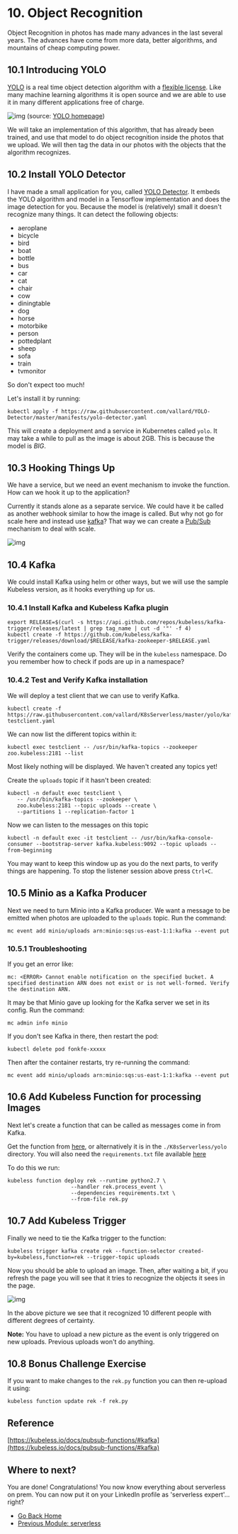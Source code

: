 # 10. Object Recognition

Object Recognition in photos has made many advances in the last several years.  The advances have come from more data, better algorithms, and mountains of cheap computing power. 

## 10.1 Introducing YOLO

[YOLO](https://pjreddie.com/darknet/yolo/) is a real time object detection algorithm with a [flexible license](https://github.com/pjreddie/darknet/blob/master/LICENSE.fuck).  Like many machine learning algorithms it is open source and we are able to use it in many different applications free of charge. 

![img](https://pjreddie.com/media/image/Screen_Shot_2018-03-24_at_10.48.42_PM.png)
(source: [YOLO homepage](https://pjreddie.com/darknet/yolo/))

We will take an implementation of this algorithm, that has already been trained, and use that model to do object recognition inside the photos that we upload.  We will then tag the data in our photos with the objects that the algorithm recognizes.

## 10.2 Install YOLO Detector

I have made a small application for you, called [YOLO Detector](https://github.com/vallard/YOLO-Detector).  It embeds the YOLO algorithm and model in a Tensorflow implementation and does the image detection for you.  Because the model is (relatively) small it doesn't recognize many things.  It can detect the following objects:

* aeroplane
* bicycle
* bird
* boat
* bottle
* bus
* car
* cat
* chair
* cow
* diningtable
* dog
* horse
* motorbike
* person
* pottedplant
* sheep
* sofa
* train
* tvmonitor

So don't expect too much!  

Let's install it by running:

```
kubectl apply -f https://raw.githubusercontent.com/vallard/YOLO-Detector/master/manifests/yolo-detector.yaml
```

This will create a deployment and a service in Kubernetes called `yolo`.  It may take a while to pull as the image is about 2GB.  This is because the model is *BIG*. 

## 10.3 Hooking Things Up

We have a service, but we need an event mechanism to invoke the function.  How can we hook it up to the application? 

Currently it stands alone as a separate service.  We could have it be called as another webhook similar to how the image is called.  But why not go for scale here and instead use [kafka](https://kafka.apache.org/)?  That way we can create a [Pub/Sub](https://en.wikipedia.org/wiki/Publish%E2%80%93subscribe_pattern) mechanism to deal with scale. 

![img](../images/yolo01.png) 

## 10.4 Kafka

We could install Kafka using helm or other ways, but we will use the sample Kubeless version, as it hooks everything up for us. 

### 10.4.1 Install Kafka and Kubeless Kafka plugin

```
export RELEASE=$(curl -s https://api.github.com/repos/kubeless/kafka-trigger/releases/latest | grep tag_name | cut -d '"' -f 4)
kubectl create -f https://github.com/kubeless/kafka-trigger/releases/download/$RELEASE/kafka-zookeeper-$RELEASE.yaml
```

Verify the containers come up.  They will be in the `kubeless` namespace.  Do you remember how to check if pods are up in a namespace? 


### 10.4.2 Test and Verify Kafka installation 

We will deploy a test client that we can use to verify Kafka. 

```
kubectl create -f https://raw.githubusercontent.com/vallard/K8sServerless/master/yolo/kafka-testclient.yaml
``` 

We can now list the different topics within it:

```
kubectl exec testclient -- /usr/bin/kafka-topics --zookeeper zoo.kubeless:2181 --list
```

Most likely nothing will be displayed.  We haven't created any topics yet!


Create the `uploads` topic if it hasn't been created:

```
kubectl -n default exec testclient \
   -- /usr/bin/kafka-topics --zookeeper \
   zoo.kubeless:2181 --topic uploads --create \
   --partitions 1 --replication-factor 1
```

Now we can listen to the messages on this topic

```
kubectl -n default exec -it testclient -- /usr/bin/kafka-console-consumer --bootstrap-server kafka.kubeless:9092 --topic uploads --from-beginning
```

You may want to keep this window up as you do the next parts, to verify things are happening.  To stop the listener session above press `Ctrl+C`.

## 10.5 Minio as a Kafka Producer

Next we need to turn Minio into a Kafka producer.  We want a message to be emitted when photos are uploaded to the `uploads` topic.  Run the command:

```
mc event add minio/uploads arn:minio:sqs:us-east-1:1:kafka --event put
```

### 10.5.1 Troubleshooting

If you get an error like:

```
mc: <ERROR> Cannot enable notification on the specified bucket. A specified destination ARN does not exist or is not well-formed. Verify the destination ARN.
```

It may be that Minio gave up looking for the Kafka server we set in its config.  Run the command:

```
mc admin info minio
```

If you don't see Kafka in there, then restart the pod: 

```
kubectl delete pod fonkfe-xxxxx
```

Then after the container restarts, try re-running the command: 

```
mc event add minio/uploads arn:minio:sqs:us-east-1:1:kafka --event put
```

## 10.6 Add Kubeless Function for processing Images

Next let's create a function that can be called as messages come in from Kafka.  

Get the function from [here](https://raw.githubusercontent.com/vallard/K8sServerless/master/yolo/rek.py), or alternatively it is in the `./K8sServerless/yolo` directory.  You will also need the `requirements.txt` file available [here](https://raw.githubusercontent.com/vallard/K8sServerless/master/yolo/requirements.txt)

To do this we run: 

```
kubeless function deploy rek --runtime python2.7 \
                    --handler rek.process_event \
                    --dependencies requirements.txt \
                    --from-file rek.py
```

## 10.7 Add Kubeless Trigger
Finally we need to tie the Kafka trigger to the function: 

```
kubeless trigger kafka create rek --function-selector created-by=kubeless,function=rek --trigger-topic uploads
```

Now you should be able to upload an image.  Then, after waiting a bit, if you refresh the page you will see that it tries to recognize the objects it sees in the page.

![img](../images/yolo02.png)

In the above picture we see that it recognized 10 different people with different degrees of certainty.  

__Note:__ You have to upload a new picture as the event is only triggered on new uploads.  Previous uploads won't do anything.  

## 10.8 Bonus Challenge Exercise

If you want to make changes to the `rek.py` function you can then re-upload it using: 

```
kubeless function update rek -f rek.py
```


## Reference

[https://kubeless.io/docs/pubsub-functions/#kafka](https://kubeless.io/docs/pubsub-functions/#kafka)

## Where to next?

You are done!  Congratulations! You now know everything about serverless on prem.  You can now put it on your LinkedIn profile as 'serverless expert'... right? 

* [Go Back Home](../README.md)
* [Previous Module: serverless](../serverless/README.md)
